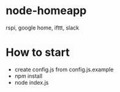 # node-homeapp
rspi, google home, ifttt, slack

# How to start
- create config.js from config.js.example
- npm install
- node index.js
